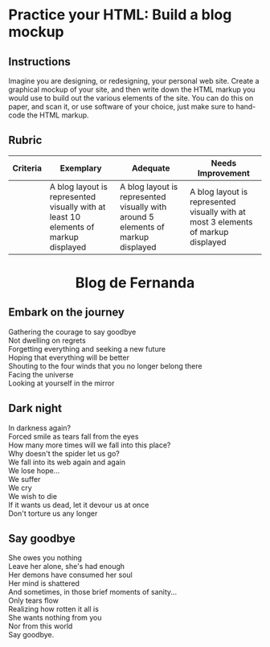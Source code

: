 # Practice your HTML: Build a blog mockup

## Instructions

Imagine you are designing, or redesigning, your personal web site. Create a graphical mockup of your site, and then write down the HTML markup you would use to build out the various elements of the site. You can do this on paper, and scan it, or use software of your choice, just make sure to hand-code the HTML markup.

## Rubric

| Criteria | Exemplary                                                                           | Adequate                                                                         | Needs Improvement                                                                 |
| -------- | ----------------------------------------------------------------------------------- | -------------------------------------------------------------------------------- | --------------------------------------------------------------------------------- |
|          | A blog layout is represented visually with at least 10 elements of markup displayed | A blog layout is represented visually with around 5 elements of markup displayed | A blog layout is represented visually with at most 3 elements of markup displayed |





<!DOCTYPE html>
<html lang="en">
<head>
    <meta charset="UTF-8">
    <title>My personal blog</title>
</head>
<body>
<center> <h1> Blog de Fernanda </h1> </center>

<h2> Embark on the journey </h2>
<p>Gathering the courage to say goodbye<br>
  Not dwelling on regrets<br>
  Forgetting everything and seeking a new future<br>
  Hoping that everything will be better<br>
  Shouting to the four winds that you no longer belong there<br>
  Facing the universe<br>
  Looking at yourself in the mirror</p>


<h2> Dark night </h2>
<p> In darkness again?<br>
  Forced smile as tears fall from the eyes<br>
  How many more times will we fall into this place?<br>
  Why doesn't the spider let us go?<br>
  We fall into its web again and again<br>
  We lose hope...<br>
  We suffer<br>
  We cry<br>
  We wish to die<br>
  If it wants us dead, let it devour us at once<br>
  Don't torture us any longer</p>

<h2> Say goodbye </h2>
<p> She owes you nothing<br>
  Leave her alone, she's had enough<br>
  Her demons have consumed her soul<br>
  Her mind is shattered<br>
  And sometimes, in those brief moments of sanity...<br>
  Only tears flow<br>
  Realizing how rotten it all is<br>
  She wants nothing from you<br>
  Nor from this world<br>
  Say goodbye.</p>
</body>
</html>
